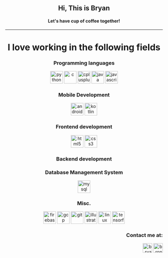 <html>

<head><h2 align="center">Hi, This is Bryan</h2>
<h4 align="center">Let's have cup of coffee together!</h4>
<hr>

<h1 align="center">I love working in the following fields</h1>
</head>
<body>
<h3 align="center">Programming languages</h3>
  <p align="center">
    <img src="https://devicons.github.io/devicon/devicon.git/icons/python/python-original.svg" alt="python" width="40" height="40"/>
    <img src="https://devicons.github.io/devicon/devicon.git/icons/c/c-original.svg" alt="c" width="40" height="40"/> 
    <img src="https://devicons.github.io/devicon/devicon.git/icons/cplusplus/cplusplus-original.svg" alt="cplusplus" width="40" height="40"/> 
    <img src="https://devicons.github.io/devicon/devicon.git/icons/java/java-original-wordmark.svg" alt="java" width="40" height="40"/> 
    <img src="https://devicons.github.io/devicon/devicon.git/icons/javascript/javascript-original.svg" alt="javascript" width="40" height="40"/>
  </p>

<h3 align="center">Mobile Development</h3>
  <p align="center">
    <img src="https://devicons.github.io/devicon/devicon.git/icons/android/android-original-wordmark.svg" alt="android" width="40" height="40"/> 
    <img src="https://www.vectorlogo.zone/logos/kotlinlang/kotlinlang-icon.svg" alt="kotlin" width="40" height="40"/>
  </p>

<h3 align="center">Frontend development</h3>
  <p align="center">
    <img src="https://devicons.github.io/devicon/devicon.git/icons/html5/html5-original-wordmark.svg" alt="html5" width="40" height="40"/>
    <img src="https://devicons.github.io/devicon/devicon.git/icons/css3/css3-original-wordmark.svg" alt="css3" width="40" height="40"/> 
  </p>
  
<h3 align="center">Backend development</h3>
  <p align="center">
  </p>

<h3 align="center">Database Management System</h3>
  <p align="center">
    <img src="https://devicons.github.io/devicon/devicon.git/icons/mysql/mysql-original-wordmark.svg" alt="mysql" width="40" height="40"/>
  </p>

<h3 align="center">Misc.</h3>
  <p align="center">
    <img src="https://www.vectorlogo.zone/logos/firebase/firebase-icon.svg" alt="firebase" width="40" height="40"/> 
    <img src="https://www.vectorlogo.zone/logos/google_cloud/google_cloud-icon.svg" alt="gcp" width="40" height="40"/> 
    <img src="https://www.vectorlogo.zone/logos/git-scm/git-scm-icon.svg" alt="git" width="40" height="40"/> 
    <img src="https://www.vectorlogo.zone/logos/adobe_illustrator/adobe_illustrator-icon.svg" alt="illustrator" width="40" height="40"/>
    <img src="https://devicons.github.io/devicon/devicon.git/icons/linux/linux-original.svg" alt="linux" width="40" height="40"/> 
    <img src="https://www.vectorlogo.zone/logos/tensorflow/tensorflow-icon.svg" alt="tensorflow" width="40" height="40"/>
  </p>
<h3 align="right">Contact me at:</h3>
<p align="right">
<a href="https://www.linkedin.com/in/bryan-ronnie-32b9b2185" target="blank"><img align="center" src="https://cdn.jsdelivr.net/npm/simple-icons@3.0.1/icons/linkedin.svg" alt="bryanronnie" height="30" width="30" /></a>
<a href="https://instagram.com/bronn2712" target="blank"><img align="center" src="https://cdn.jsdelivr.net/npm/simple-icons@3.0.1/icons/instagram.svg" alt="bronn2712" height="30" width="30" /></a>
</p>

</html>

